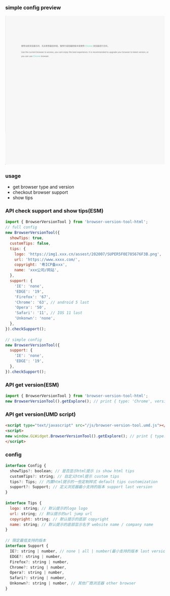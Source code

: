 ### simple config preview
![](https://raw.githubusercontent.com/yenkos/PicGo/main/img/%E6%88%AA%E5%B1%8F2021-01-04%20%E4%B8%8A%E5%8D%889.52.36.png)

### usage
- get browser type and version
- checkout browser support
- show tips

### API check support and show tips(ESM)
```Javascript
import { BrowserVersionTool } from 'browser-version-tool-html';
// full config
new BrowserVersionTool({
  showTips: true,
  customTips: false,
  tips: {
    logo: 'https://img1.xxx.cn/assest/202007/SUPER5F0E785676F3B.png',
    url: 'https://www.xxxx.com/',
    copyright: '粤ICP备xxx',
    name: 'xxx公司/网站',
  },
  support: {
    'IE': 'none',
    'EDGE': '19',
    'Firefox': '67',
    'Chrome': '63', // android 5 last
    'Opera': '50',
    'Safari': '11', // IOS 11 last
    'Unkonwn': 'none',
  },
}).checkSupport();

// simple config
new BrowserVersionTool({
  support: {
    'IE': 'none',
    'EDGE': '19',
  },
}).checkSupport();
```

### API get version(ESM)
```Javascript
import { BrowserVersionTool } from 'browser-version-tool-html';
new BrowserVersionTool().getExplore(); // print { type: 'Chrome', version: '80', support: 'all' }
```

### API get version(UMD script)
```html
<script type="text/javascript" src="/js/browser-version-tool.umd.js"></script>
<script>
new window.GLWidget.BrowserVersionTool().getExplore(); // print { type: 'Chrome', version: '80', support: 'all' }
</script>
```
### config
```Javascript
interface Config {
  showTips?: boolean; // 是否显示html提示 is show html tips
  customTips?: string; // 自定义html提示 custom tips
  tips?: Tips; // 内置html提示的一些定制样式 default tips customization
  support?: Support; // 定义浏览器最小支持的版本 support last version
}

interface Tips {
  logo: string; // 默认提示的logo logo
  url: string; // 默认提示的url jump url
  copyright: string; // 默认提示的底部 copyright
  name: string; // 默认提示的底部显示名字 website name / company name
}

// 限定最低支持的版本
interface Support {
  IE?: string | number, // none | all | number(最小支持的版本 last version)
  EDGE?: string | number,
  Firefox?: string | number,
  Chrome?: string | number,
  Opera?: string | number,
  Safari?: string | number,
  Unkonwn?: string | number, // 其他厂商浏览器 other browser
}
```